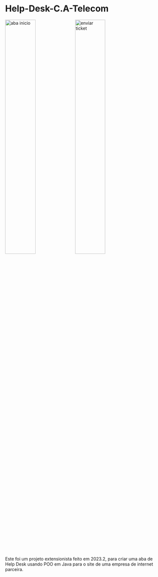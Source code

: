 ﻿# Help-Desk-C.A-Telecom

<img src="https://github.com/user-attachments/assets/2426eae5-ca3f-4e3f-9af1-18f322c187d0" width="44%" alt="aba inicio">
<img src="https://github.com/user-attachments/assets/beafb285-774b-4a5a-bef1-71598ef91285" width="44%" alt="enviar ticket">

Este foi um projeto extensionista feito em 2023.2, para criar uma aba de Help Desk usando POO em Java para o site de uma empresa de internet parceira.
